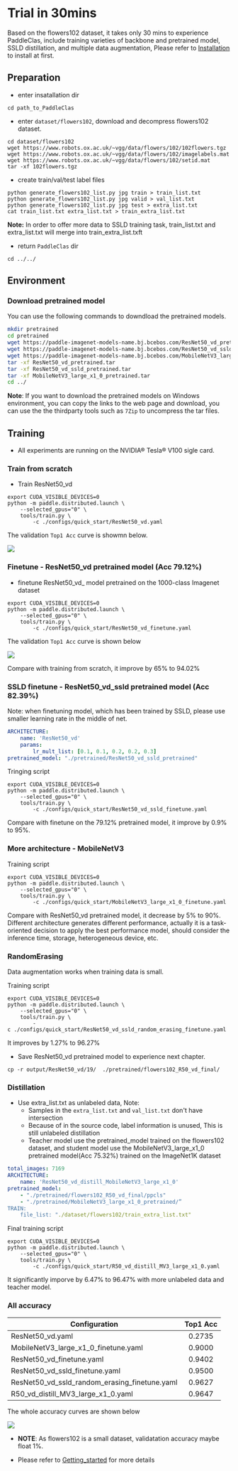 # Trial in 30mins

Based on the flowers102 dataset, it takes only 30 mins to experience PaddleClas, include training varieties of backbone and pretrained model, SSLD distillation, and multiple data augmentation, Please refer to [Installation](install.md) to install at first.


## Preparation

* enter insatallation dir

```
cd path_to_PaddleClas
```

* enter `dataset/flowers102`, download and decompress flowers102 dataset.

```shell
cd dataset/flowers102
wget https://www.robots.ox.ac.uk/~vgg/data/flowers/102/102flowers.tgz
wget https://www.robots.ox.ac.uk/~vgg/data/flowers/102/imagelabels.mat
wget https://www.robots.ox.ac.uk/~vgg/data/flowers/102/setid.mat
tar -xf 102flowers.tgz
```

* create train/val/test label files

```shell
python generate_flowers102_list.py jpg train > train_list.txt
python generate_flowers102_list.py jpg valid > val_list.txt
python generate_flowers102_list.py jpg test > extra_list.txt
cat train_list.txt extra_list.txt > train_extra_list.txt
```

**Note:** In order to offer more data to SSLD training task, train_list.txt and extra_list.txt will merge into train_extra_list.txft

* return `PaddleClas` dir

```
cd ../../
```

## Environment

### Download pretrained model

You can use the following commands to downdload the pretrained models.

```bash
mkdir pretrained
cd pretrained
wget https://paddle-imagenet-models-name.bj.bcebos.com/ResNet50_vd_pretrained.tar
wget https://paddle-imagenet-models-name.bj.bcebos.com/ResNet50_vd_ssld_pretrained.tar
wget https://paddle-imagenet-models-name.bj.bcebos.com/MobileNetV3_large_x1_0_pretrained.tar
tar -xf ResNet50_vd_pretrained.tar
tar -xf ResNet50_vd_ssld_pretrained.tar
tar -xf MobileNetV3_large_x1_0_pretrained.tar
cd ../
```

**Note**: If you want to download the pretrained models on Windows environment, you can copy the links to the web page and download, you can use the the thirdparty tools such as `7Zip` to uncompress the tar files.

## Training

* All experiments are running on the NVIDIA® Tesla® V100 sigle card.

### Train from scratch

* Train ResNet50_vd

```shell
export CUDA_VISIBLE_DEVICES=0
python -m paddle.distributed.launch \
    --selected_gpus="0" \
    tools/train.py \
        -c ./configs/quick_start/ResNet50_vd.yaml

```

The validation `Top1 Acc` curve is showmn below.

![](../../images/quick_start/r50_vd_acc.png)


### Finetune - ResNet50_vd pretrained model (Acc 79.12\%)

* finetune ResNet50_vd_ model pretrained on the 1000-class Imagenet dataset

```shell
export CUDA_VISIBLE_DEVICES=0
python -m paddle.distributed.launch \
    --selected_gpus="0" \
    tools/train.py \
        -c ./configs/quick_start/ResNet50_vd_finetune.yaml

```

The validation `Top1 Acc` curve is shown below

![](../../images/quick_start/r50_vd_pretrained_acc.png)

Compare with training from scratch, it improve by 65\% to 94.02\%


### SSLD finetune - ResNet50_vd_ssld pretrained model (Acc 82.39\%)

Note: when finetuning model, which has been trained by SSLD, please use smaller learning rate in the middle of net.

```yaml
ARCHITECTURE:
    name: 'ResNet50_vd'
    params:
        lr_mult_list: [0.1, 0.1, 0.2, 0.2, 0.3]
pretrained_model: "./pretrained/ResNet50_vd_ssld_pretrained"
```

Tringing script

```shell
export CUDA_VISIBLE_DEVICES=0
python -m paddle.distributed.launch \
    --selected_gpus="0" \
    tools/train.py \
        -c ./configs/quick_start/ResNet50_vd_ssld_finetune.yaml
```

Compare with finetune on the 79.12% pretrained model, it improve by 0.9% to 95%.


### More architecture - MobileNetV3

Training script

```shell
export CUDA_VISIBLE_DEVICES=0
python -m paddle.distributed.launch \
    --selected_gpus="0" \
    tools/train.py \
        -c ./configs/quick_start/MobileNetV3_large_x1_0_finetune.yaml
```

Compare with ResNet50_vd pretrained model, it decrease by 5% to 90%. Different architecture generates different performance, actually it is a task-oriented decision to apply the best performance model, should consider the inference time, storage, heterogeneous device, etc.


### RandomErasing

Data augmentation works when training data is small.

Training script

```shell
export CUDA_VISIBLE_DEVICES=0
python -m paddle.distributed.launch \
    --selected_gpus="0" \
    tools/train.py \
        -c ./configs/quick_start/ResNet50_vd_ssld_random_erasing_finetune.yaml
```

It improves by 1.27\% to 96.27\%

* Save ResNet50_vd pretrained model to experience next chapter.

```shell
cp -r output/ResNet50_vd/19/  ./pretrained/flowers102_R50_vd_final/
```

### Distillation

* Use extra_list.txt as unlabeled data, Note:
    * Samples in the `extra_list.txt` and `val_list.txt` don't have intersection
    * Because of in the source code, label information is unused, This is still unlabeled distillation
    * Teacher model use the pretrained_model trained on the flowers102 dataset, and student model use the MobileNetV3_large_x1_0 pretrained model(Acc 75.32\%) trained on the ImageNet1K dataset


```yaml
total_images: 7169
ARCHITECTURE:
    name: 'ResNet50_vd_distill_MobileNetV3_large_x1_0'
pretrained_model:
    - "./pretrained/flowers102_R50_vd_final/ppcls"
    - "./pretrained/MobileNetV3_large_x1_0_pretrained/”
TRAIN:
    file_list: "./dataset/flowers102/train_extra_list.txt"
```

Final training script

```shell
export CUDA_VISIBLE_DEVICES=0
python -m paddle.distributed.launch \
    --selected_gpus="0" \
    tools/train.py \
        -c ./configs/quick_start/R50_vd_distill_MV3_large_x1_0.yaml
```

It significantly imporve by 6.47% to 96.47% with more unlabeled data and teacher model.

### All accuracy


|Configuration | Top1 Acc |
|- |:-: |
| ResNet50_vd.yaml | 0.2735 |
| MobileNetV3_large_x1_0_finetune.yaml | 0.9000 |
| ResNet50_vd_finetune.yaml | 0.9402 |
| ResNet50_vd_ssld_finetune.yaml | 0.9500 |
| ResNet50_vd_ssld_random_erasing_finetune.yaml | 0.9627 |
| R50_vd_distill_MV3_large_x1_0.yaml | 0.9647 |


The whole accuracy curves are shown below


![](../../images/quick_start/all_acc.png)



* **NOTE**: As flowers102 is a small dataset, validatation accuracy maybe float 1%.

* Please refer to [Getting_started](./getting_started) for more details
